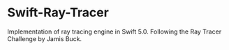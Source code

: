 # Swift-Ray-Tracer
Implementation of ray tracing engine in Swift 5.0. Following the Ray Tracer Challenge by Jamis Buck.
